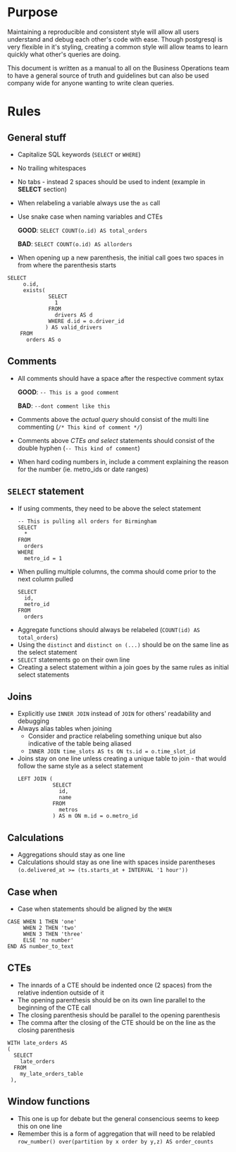 # Purpose

Maintaining a reproducible and consistent style will allow all users understand and debug each other's code with ease. Though postgresql is very flexible in it's styling, creating a common style will allow teams to learn quickly what other's queries are doing. 

This document is written as a manual to all on the Business Operations team to have a general source of truth and guidelines but can also be used company wide for anyone wanting to write clean queries.


# Rules
## General stuff

* Capitalize SQL keywords (`SELECT` or `WHERE`)
* No trailing whitespaces
* No tabs - instead 2 spaces should be used to indent (example in **SELECT** section)
* When relabeling a variable always use the `as` call
* Use snake case when naming variables and CTEs 

   **GOOD**: `SELECT COUNT(o.id) AS total_orders`
   
   **BAD**: `SELECT COUNT(o.id) AS allorders`
   
* When opening up a new parenthesis, the initial call goes two spaces in from where the parenthesis starts
```
SELECT 
     o.id,
     exists(
             SELECT
               1
             FROM
               drivers AS d
             WHERE d.id = o.driver_id
            ) AS valid_drivers
    FROM
      orders AS o
```
      

## Comments

* All comments should have a space after the respective comment sytax 

   **GOOD**: `-- This is a good comment`
   
   **BAD**: `--dont comment like this`
   
* Comments above the _actual query_ should consist of the multi line commenting (`/* This kind of comment */`)
* Comments above _CTEs and select_ statements should consist of the double hyphen (`-- This kind of comment`)
* When hard coding numbers in, include a comment explaining the reason for the number (ie. metro_ids or date ranges)


## `SELECT` statement

* If using comments, they need to be above the select statement
   ```
   -- This is pulling all orders for Birmingham
   SELECT
     *
   FROM
     orders
   WHERE
     metro_id = 1
     ```
* When pulling multiple columns, the comma should come prior to the next column pulled 
   ```
   SELECT
     id,
     metro_id
   FROM
     orders
    ```
* Aggregate functions should always be relabeled (`COUNT(id) AS total_orders`)
* Using the `distinct` and `distinct on (...)` should be on the same line as the select statement
* `SELECT` statements go on their own line
* Creating a select statement within a join goes by the same rules as initial select statements

## Joins

* Explicitly use `INNER JOIN` instead of `JOIN` for others' readability and debugging
* Always alias tables when joining 
   - Consider and practice relabeling something unique but also indicative of the table being aliased
   - `INNER JOIN time_slots AS ts ON ts.id = o.time_slot_id`
* Joins stay on one line unless creating a unique table to join - that would follow the same style as a select statement
  ```
  LEFT JOIN (
             SELECT
               id,
               name
             FROM
               metros
             ) AS m ON m.id = o.metro_id
  ```

## Calculations

* Aggregations should stay as one line 
* Calculations should stay as one line with spaces inside parentheses
   `(o.delivered_at >= (ts.starts_at + INTERVAL '1 hour'))`

## Case when

* Case when statements should be aligned by the `WHEN`
```
CASE WHEN 1 THEN 'one'
     WHEN 2 THEN 'two'
     WHEN 3 THEN 'three'
     ELSE 'no number'
END AS number_to_text
```

## CTEs

* The innards of a CTE should be indented once (2 spaces) from the relative indention outside of it
* The opening parenthesis should be on its own line parallel to the beginning of the CTE call
* The closing parenthesis should be parallel to the opening parenthesis
* The comma after the closing of the CTE should be on the line as the closing parenthesis
```
WITH late_orders AS 
(
  SELECT
    late_orders
  FROM 
    my_late_orders_table
 ),
```

## Window functions

* This one is up for debate but the general consencious seems to keep this on one line 
* Remember this is a form of aggregation that will need to be relabled 
   `row_number() over(partition by x order by y,z) AS order_counts`

